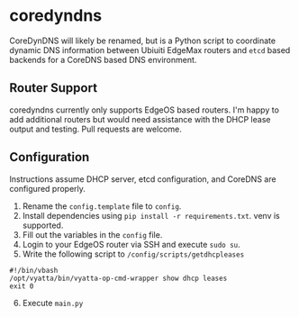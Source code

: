 # coredyndns

CoreDynDNS will likely be renamed, but is a Python script to coordinate dynamic DNS information between Ubiuiti EdgeMax routers and `etcd` based backends for a CoreDNS based DNS environment.

## Router Support

coredyndns currently only supports EdgeOS based routers. I'm happy to add additional routers but would need assistance with the DHCP lease output and testing. Pull requests are welcome.

## Configuration

Instructions assume DHCP server, etcd configuration, and CoreDNS are configured properly.

1. Rename the `config.template` file to `config`.
2. Install dependencies using `pip install -r requirements.txt`. venv is supported.
3. Fill out the variables in the `config` file.
4. Login to your EdgeOS router via SSH and execute `sudo su`.
5. Write the following script to `/config/scripts/getdhcpleases`

```
#!/bin/vbash
/opt/vyatta/bin/vyatta-op-cmd-wrapper show dhcp leases
exit 0
```

6. Execute `main.py`